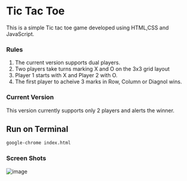 <h1>Tic Tac Toe</h1>
<p>This is a simple Tic tac toe game developed using HTML,CSS and JavaScript. </p>

### Rules
1. The current version supports dual players.
2. Two players take turns marking X and O on the 3x3 grid layout
3. Player 1 starts with X and Player 2 with O.
4. The first player to acheive 3 marks in Row, Column or Diagnol wins.

### Current Version 
This version currently supports only 2 players and alerts the winner.

## Run on Terminal
```sh
google-chrome index.html
```
### Screen Shots
![image](https://github.com/rSaiHarsha/Tic-Tac-Toe/assets/134918367/322a9b8a-9749-43c9-956c-8574f7cca08e)


